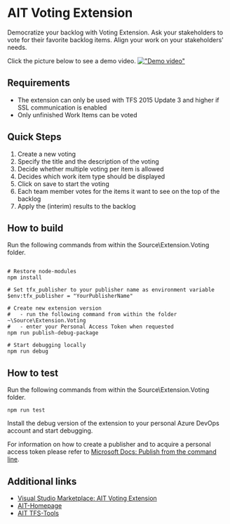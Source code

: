 # AIT Voting Extension

Democratize your backlog with Voting Extension. Ask your stakeholders to vote for their favorite backlog items. Align your work on your stakeholders' needs.

Click the picture below to see a demo video.
[!["Demo video"](https://asap-voting-preview.azurewebsites.net/Video/VotingExtensionDemo_First_Frame.png)](https://youtu.be/GvzbQba2cGU)

## Requirements

-   The extension can only be used with TFS 2015 Update 3 and higher if SSL communication is enabled
-   Only unfinished Work Items can be voted

## Quick Steps

1. Create a new voting
2. Specify the title and the description of the voting
3. Decide whether multiple voting per item is allowed
4. Decides which work item type should be displayed
5. Click on save to start the voting
6. Each team member votes for the items it want to see on the top of the backlog
7. Apply the (interim) results to the backlog

## How to build

Run the following commands from within the Source\Extension.Voting folder.

```shell

# Restore node-modules
npm install

# Set tfx_publisher to your publisher name as environment variable
$env:tfx_publisher = "YourPublisherName"

# Create new extension version
#   - run the following command from within the folder ~\Source\Extension.Voting
#   - enter your Personal Access Token when requested
npm run publish-debug-package

# Start debugging locally
npm run debug
```

## How to test

Run the following commands from within the Source\Extension.Voting folder.

```shell
npm run test
```

Install the debug version of the extension to your personal Azure DevOps account and start debugging.

For information on how to create a publisher and to acquire a personal access token please refer to [Microsoft Docs: Publish from the command line](https://docs.microsoft.com/en-us/azure/devops/extend/publish/command-line?view=vsts).

## Additional links

-   [Visual Studio Marketplace: AIT Voting Extension](https://marketplace.visualstudio.com/items?itemName=AITGmbH.asap-voting-aitgmbh-de-production)
-   [AIT-Homepage](http://www.aitgmbh.de)
-   [AIT TFS-Tools](https://www.aitgmbh.de/downloads/?term=20&orderby=date&order=desc)
